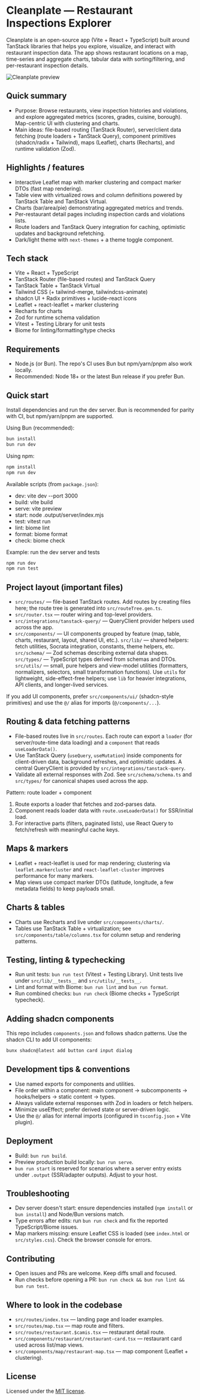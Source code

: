 # Cleanplate — Restaurant Inspections Explorer

Cleanplate is an open-source app (Vite + React + TypeScript) built around TanStack libraries that helps you explore, visualize, and interact with restaurant inspection data. The app shows restaurant locations on a map, time-series and aggregate charts, tabular data with sorting/filtering, and per-restaurant inspection details.

![Cleanplate preview](/og_image.png)

## Quick summary

- Purpose: Browse restaurants, view inspection histories and violations, and explore aggregated metrics (scores, grades, cuisine, borough). Map-centric UI with clustering and charts.
- Main ideas: file-based routing (TanStack Router), server/client data fetching (route loaders + TanStack Query), component primitives (shadcn/radix + Tailwind), maps (Leaflet), charts (Recharts), and runtime validation (Zod).

## Highlights / features

- Interactive Leaflet map with marker clustering and compact marker DTOs (fast map rendering).
- Table view with virtualized rows and column definitions powered by TanStack Table and TanStack Virtual.
- Charts (bar/area/pie) demonstrating aggregated metrics and trends.
- Per-restaurant detail pages including inspection cards and violations lists.
- Route loaders and TanStack Query integration for caching, optimistic updates and background refetching.
- Dark/light theme with `next-themes` + a theme toggle component.

## Tech stack

- Vite + React + TypeScript
- TanStack Router (file-based routes) and TanStack Query
- TanStack Table + TanStack Virtual
- Tailwind CSS (+ tailwind-merge, tailwindcss-animate)
- shadcn UI + Radix primitives + lucide-react icons
- Leaflet + react-leaflet + marker clustering
- Recharts for charts
- Zod for runtime schema validation
- Vitest + Testing Library for unit tests
- Biome for linting/formatting/type checks

## Requirements

- Node.js (or Bun). The repo's CI uses Bun but npm/yarn/pnpm also work locally.
- Recommended: Node 18+ or the latest Bun release if you prefer Bun.

## Quick start

Install dependencies and run the dev server. Bun is recommended for parity with CI, but npm/yarn/pnpm are supported.

Using Bun (recommended):

```bash
bun install
bun run dev
```

Using npm:

```bash
npm install
npm run dev
```

Available scripts (from `package.json`):

- dev: vite dev --port 3000
- build: vite build
- serve: vite preview
- start: node .output/server/index.mjs
- test: vitest run
- lint: biome lint
- format: biome format
- check: biome check

Example: run the dev server and tests

```bash
npm run dev
npm run test
```

## Project layout (important files)

- `src/routes/` — file-based TanStack routes. Add routes by creating files here; the route tree is generated into `src/routeTree.gen.ts`.
- `src/router.tsx` — router wiring and top-level providers.
- `src/integrations/tanstack-query/` — QueryClient provider helpers used across the app.
- `src/components/` — UI components grouped by feature (map, table, charts, restaurant, layout, shared UI, etc.).
`src/lib/` — shared helpers: fetch utilities, Socrata integration, constants, theme helpers, etc.
`src/schema/` — Zod schemas describing external data shapes.
`src/types/` — TypeScript types derived from schemas and DTOs.
`src/utils/` — small, pure helpers and view-model utilities (formatters, normalizers, selectors, small transformation functions). Use `utils` for lightweight, side-effect-free helpers; use `lib` for heavier integrations, API clients, and longer-lived services.

If you add UI components, prefer `src/components/ui/` (shadcn-style primitives) and use the `@/` alias for imports (`@/components/...`).

## Routing & data fetching patterns

- File-based routes live in `src/routes`. Each route can export a `loader` (for server/route-time data loading) and a `component` that reads `useLoaderData()`.
- Use TanStack Query (`useQuery`, `useMutation`) inside components for client-driven data, background refreshes, and optimistic updates. A central QueryClient is provided by `src/integrations/tanstack-query`.
- Validate all external responses with Zod. See `src/schema/schema.ts` and `src/types/` for canonical shapes used across the app.

Pattern: route loader + component

1. Route exports a loader that fetches and zod-parses data.
2. Component reads loader data with `route.useLoaderData()` for SSR/initial load.
3. For interactive parts (filters, paginated lists), use React Query to fetch/refresh with meaningful cache keys.

## Maps & markers

- Leaflet + react-leaflet is used for map rendering; clustering via `leaflet.markercluster` and `react-leaflet-cluster` improves performance for many markers.
- Map views use compact marker DTOs (latitude, longitude, a few metadata fields) to keep payloads small.

## Charts & tables

- Charts use Recharts and live under `src/components/charts/`.
- Tables use TanStack Table + virtualization; see `src/components/table/columns.tsx` for column setup and rendering patterns.

## Testing, linting & typechecking

- Run unit tests: `bun run test` (Vitest + Testing Library). Unit tests live under `src/lib/__tests__` and `src/utils/__tests__`.
- Lint and format with Biome: `bun run lint` and `bun run format`.
- Run combined checks: `bun run check` (Biome checks + TypeScript typecheck).

## Adding shadcn components

This repo includes `components.json` and follows shadcn patterns. Use the shadcn CLI to add UI components:

```bash
bunx shadcn@latest add button card input dialog
```

## Development tips & conventions

- Use named exports for components and utilities.
- File order within a component: main component → subcomponents → hooks/helpers → static content → types.
- Always validate external responses with Zod in loaders or fetch helpers.
- Minimize useEffect; prefer derived state or server-driven logic.
- Use the `@/` alias for internal imports (configured in `tsconfig.json` + Vite plugin).

## Deployment

- Build: `bun run build`.
- Preview production build locally: `bun run serve`.
- `bun run start` is reserved for scenarios where a server entry exists under `.output` (SSR/adapter outputs). Adjust to your host.

## Troubleshooting

- Dev server doesn't start: ensure dependencies installed (`npm install` or `bun install`) and Node/Bun versions match.
- Type errors after edits: run `bun run check` and fix the reported TypeScript/Biome issues.
- Map markers missing: ensure Leaflet CSS is loaded (see `index.html` or `src/styles.css`). Check the browser console for errors.

## Contributing

- Open issues and PRs are welcome. Keep diffs small and focused.
- Run checks before opening a PR: `bun run check && bun run lint && bun run test`.

## Where to look in the codebase

- `src/routes/index.tsx` — landing page and loader examples.
- `src/routes/map.tsx` — map route and filters.
- `src/routes/restaurant.$camis.tsx` — restaurant detail route.
- `src/components/restaurant/restaurant-card.tsx` — restaurant card used across list/map views.
- `src/components/map/restaurant-map.tsx` — map component (Leaflet + clustering).

## License

Licensed under the [MIT license](https://github.com/jccdev45/cleanplate/blob/main/LICENSE.md).
